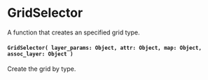 # GridSelector
A function that creates an specified grid type.

#### `GridSelector( layer_params: Object, attr: Object, map: Object, assoc_layer: Object )`
  Create the grid by type.